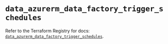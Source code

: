# `data_azurerm_data_factory_trigger_schedules`

Refer to the Terraform Registry for docs: [`data_azurerm_data_factory_trigger_schedules`](https://registry.terraform.io/providers/hashicorp/azurerm/4.16.0/docs/data-sources/data_factory_trigger_schedules).
